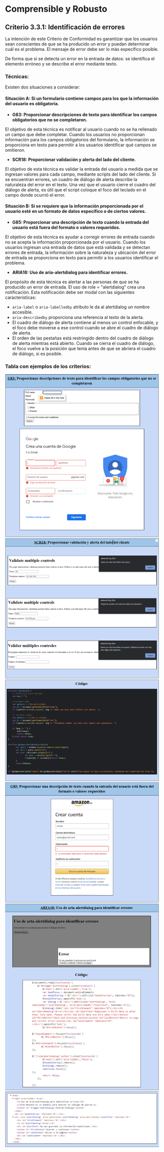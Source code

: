 # Comprensible y Robusto
## Criterio 3.3.1: Identificación de errores

La intención de este Criterio de Conformidad es garantizar que los usuarios sean conscientes de que se ha producido un error y puedan determinar cuál es el problema. El mensaje de error debe ser lo más específico posible.

De forma que si se detecta un error en la entrada de datos: se identifica el elemento erróneo y se describe el error mediante texto.

### Técnicas:

Existen dos situaciones a considerar:

#### Situación A: Si un formulario contiene campos para los que la información del usuario es obligatoria.

* **G83: Proporcionar descripciones de texto para identificar los campos obligatorios que no se completaron.**

El objetivo de esta técnica es notificar al usuario cuando no se ha rellenado un campo que debe completar. Cuando los usuarios no proporcionan información para los campos obligatorios del formulario, la información se proporciona en texto para permitir a los usuarios identificar qué campos se omitieron.

* **SCR18: Proporcionar validación y alerta del lado del cliente.**

El objetivo de esta técnica es validar la entrada del usuario a medida que se ingresan valores para cada campo, mediante scripts del lado del cliente. Si se encuentran errores, un cuadro de diálogo de alerta describe la naturaleza del error en el texto. Una vez que el usuario cierre el cuadro del diálogo de alerta, es útil que el script coloque el foco del teclado en el campo donde ocurrió el error.

#### Situación B: Si se requiere que la información proporcionada por el usuario esté en un formato de datos específico o de ciertos valores.

* **G85: Proporcionar una descripción de texto cuando la entrada del usuario está fuera del formato o valores requeridos.**

El objetivo de esta técnica es ayudar a corregir errores de entrada cuando no se acepta la información proporcionada por el usuario. Cuando los usuarios ingresan una entrada de datos que está validada y se detectan errores de entrada, la información sobre la naturaleza y ubicación del error de entrada se proporciona en texto para permitir a los usuarios identificar el problema.

* **ARIA18: Uso de aria-alertdialog para identificar errores.**

El propósito de esta técnica es alertar a las personas de que se ha producido un error de entrada. El uso de role = "alertdialog" crea una notificación. Esta notificación debe ser modal con las siguientes características:

  - `aria-label` o `aria-labelledby` atributo le da al alertdialog un nombre accesible.
  - `aria-describedby` proporciona una referencia al texto de la alerta.
  - El cuadro de diálogo de alerta contiene al menos un control enfocable, y el foco debe moverse a ese control cuando se abre el cuadro de diálogo de alerta.
  - El orden de las pestañas está restringido dentro del cuadro de diálogo de alerta mientras está abierto.
Cuando se cierra el cuadro de diálogo, el foco vuelve a la posición que tenía antes de que se abriera el cuadro de diálogo, si es posible.

### Tabla con ejemplos de los criterios:
![Tabla-G83](https://github.com/alu0101217741/UyA-Seminarios/blob/main/Seminario_6/img/g83.png?raw=true)
![Tabla-SRC-18-1](https://github.com/alu0101217741/UyA-Seminarios/blob/main/Seminario_6/img/src18_1.png?raw=true)
![Tabla-SRC-18-2](https://github.com/alu0101217741/UyA-Seminarios/blob/main/Seminario_6/img/src18_2.png?raw=true)
![Tabla-G85](https://github.com/alu0101217741/UyA-Seminarios/blob/main/Seminario_6/img/g85.png?raw=true)
![Tabla-Aria-18-1](https://github.com/alu0101217741/UyA-Seminarios/blob/main/Seminario_6/img/aria18_1.png?raw=true)
![Tabla-Aria-18-2](https://github.com/alu0101217741/UyA-Seminarios/blob/main/Seminario_6/img/aria18_2.png?raw=true)


